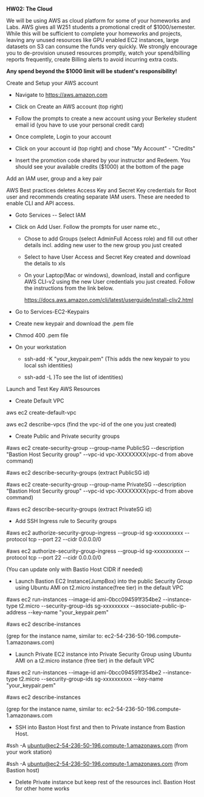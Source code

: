**HW02: The Cloud**

We will be using AWS as cloud platform for some of your homeworks and
Labs. AWS gives all W251 students a promotional credit of
\$1000/semester. While this will be sufficient to complete your
homeworks and projects, leaving any unused resources like GPU enabled
EC2 instances, large datasets on S3 can consume the funds very quickly.
We strongly encourage you to de-provision unused resources promptly,
watch your spend/billing reports frequently, create Billing alerts to
avoid incurring extra costs.

**Any spend beyond the \$1000 limit will be student's responsibility!**

Create and Setup your AWS account

-   Navigate to https://aws.amazon.com

-   Click on Create an AWS account (top right)

-   Follow the prompts to create a new account using your Berkeley
    student email id (you have to use your personal credit card)

-   Once complete, Login to your account

-   Click on your account id (top right) and chose \"My Account\" -
    \"Credits\"

-   Insert the promotion code shared by your instructor and Redeem. You
    should see your available credits (\$1000) at the bottom of the page

Add an IAM user, group and a key pair

AWS Best practices deletes Access Key and Secret Key credentials for
Root user and recommends creating separate IAM users. These are needed
to enable CLI and API access.

-   Goto Services -- Select IAM

-   Click on Add User. Follow the prompts for user name etc.,

    -   Chose to add Groups (select AdminFull Access role) and fill out
        other details incl. adding new user to the new group you just
        created

    -   Select to have User Access and Secret Key created and download
        the details to xls

    -   On your Laptop(Mac or windows), download, install and configure
        AWS CLI-v2 using the new User credentials you just created.
        Follow the instructions from the link below.

        <https://docs.aws.amazon.com/cli/latest/userguide/install-cliv2.html>

-   Go to Services-EC2-Keypairs

-   Create new keypair and download the .pem file

-   Chmod 400 .pem file

-   On your workstation

    -   ssh-add -K "your\_keypair.pem" (This adds the new keypair to you
        local ssh identities)

    -   ssh-add -L )To see the list of identities)

Launch and Test Key AWS Resources

-   Create Default VPC

aws ec2 create-default-vpc

aws ec2 describe-vpcs (find the vpc-id of the one you just created)

-   Create Public and Private security groups

\#aws ec2 create-security-group \--group-name PublicSG \--description
\"Bastion Host Security group\" \--vpc-id vpc-XXXXXXXX(vpc-d from above
command)

\#aws ec2 describe-security-groups (extract PublicSG id)

\#aws ec2 create-security-group \--group-name PrivateSG \--description
\"Bastion Host Security group\" \--vpc-id vpc-XXXXXXXX(vpc-d from above
command)

\#aws ec2 describe-security-groups (extract PrivateSG id)

-   Add SSH Ingress rule to Security groups

\#aws ec2 authorize-security-group-ingress \--group-id sg-xxxxxxxxxx
\--protocol tcp \--port 22 \--cidr 0.0.0.0/0

\#aws ec2 authorize-security-group-ingress \--group-id sg-xxxxxxxxxx
\--protocol tcp \--port 22 \--cidr 0.0.0.0/0

(You can update only with Bastio Host CIDR if needed)

-   Launch Bastion EC2 Instance(JumpBox) into the public Security Group
    using Ubuntu AMI on t2.micro instance(free tier) in the default VPC

\#aws ec2 run-instances \--image-id ami-0bcc094591f354be2
\--instance-type t2.micro \--security-group-ids sg-xxxxxxxxx
\--associate-public-ip-address \--key-name "your\_keypair.pem"

\#aws ec2 describe-instances

(grep for the instance name, similar to:
ec2-54-236-50-196.compute-1.amazonaws.com)

-   Launch Private EC2 instance into Private Security Group using Ubuntu
    AMI on a t2.micro instance (free tier) in the default VPC

\#aws ec2 run-instances \--image-id ami-0bcc094591f354be2
\--instance-type t2.micro \--security-group-ids sg-xxxxxxxxxx
\--key-name "your\_keypair.pem"

\#aws ec2 describe-instances

(grep for the instance name, similar to:
ec2-54-236-50-196.compute-1.amazonaws.com

-   SSH into Baston Host first and then to Private instance from Bastion
    Host.

\#ssh -A <ubuntu@ec2-54-236-50-196.compute-1.amazonaws.com> (from your
work station)

\#ssh -A <ubuntu@ec2-54-236-50-196.compute-1.amazonaws.com> (from
Bastion host)

-   Delete Private instance but keep rest of the resources incl. Bastion
    Host for other home works
